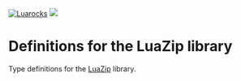 [![Luarocks](https://img.shields.io/luarocks/v/mpeterv/luazip?label=Luarocks&logo=Lua)](https://luarocks.org/modules/mpeterv/luazip)
[![](https://img.shields.io/badge/HTML-documentation-green?logo=html5)](https://mpeterv.github.io/luazip/manual.html)

# Definitions for the LuaZip library

Type definitions for the [LuaZip](https://github.com/mpeterv/luazip) library.
